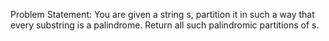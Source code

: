 Problem Statement: You are given a string s, partition it in such a way that every substring is a palindrome. Return all such palindromic partitions of s.